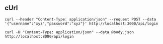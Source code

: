 ## cUrl

  `curl --header "Content-Type: application/json" --request POST --data '{"username":"xyz","password":"xyz"}' http://localhost:3000/api/login`
  
  `curl -H "Content-Type: application/json" --data @body.json http://localhost:8080/api/login`

